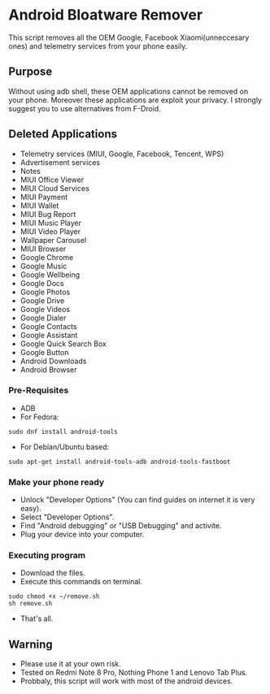 # Android Bloatware Remover

This script removes all the OEM Google, Facebook Xiaomi(unneccesary ones) and telemetry services from your phone easily.
## Purpose  
Without using adb shell, these OEM applications cannot be removed on your phone. Moreover these applications are exploit your privacy. I strongly suggest you to use alternatives from F-Droid.

## Deleted Applications
* Telemetry services (MIUI, Google, Facebook, Tencent, WPS)
* Advertisement services
* Notes
* MIUI Office Viewer
* MIUI Cloud Services
* MIUI Payment
* MIUI Wallet
* MIUI Bug Report
* MIUI Music Player
* MIUI Video Player
* Wallpaper Carousel 
* MIUI Browser
* Google Chrome
* Google Music
* Google Wellbeing
* Google Docs
* Google Photos
* Google Drive
* Google Videos
* Google Dialer
* Google Contacts
* Google Assistant
* Google Quick Search Box
* Google Button
* Android Downloads
* Android Browser

### Pre-Requisites 
* ADB 
* For Fedora: 
```
sudo dnf install android-tools
```
* For Debian/Ubuntu based: 
```
sudo apt-get install android-tools-adb android-tools-fastboot
```
### Make your phone ready
* Unlock "Developer Options" (You can find guides on internet it is very easy).
* Select "Developer Options".
* Find "Android debugging" or "USB Debugging" and activite.
* Plug your device into your computer.


### Executing program

* Download the files.
* Execute this commands on terminal.
```
sudo chmod +x ~/remove.sh
sh remove.sh
```
* That's all.

## Warning

* Please use it at your own risk.
* Tested on Redmi Note 8 Pro, Nothing Phone 1 and Lenovo Tab Plus.
* Probbaly, this script will work with most of the android devices.

